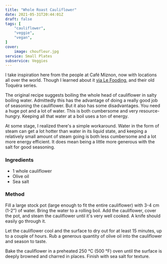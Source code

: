 ```yaml
---
title: "Whole Roast Cauliflower"
date: 2021-05-31T20:44:01Z
draft: false
tags: [
    "cauliflower",
    "veggie",
    "vegan",
]
cover:
    image: choufleur.jpg
service: Small Plates
subservice: Veggies
---
```


I take inspiration here from the people at Café Miznon, now with locations all over the world. Though I learned about it [via Le Fooding](https://lefooding.com/en/recipes-video-toquera/toquera-295-an-affair-with-un-chou-fleur), and their old Toquéra series.

The original recipe suggests boiling the whole head of cauliflower in salty boiling water. Admittedly this has the advantage of doing a really good job of seasoning the cauliflower. But it also has some disadvantages. You need a huge pot and a lot of water. This is both cumbersome and very resource-hungry. Keeping all that water at a boil uses a ton of energy.

At some stage, I realized there's a simple workaround. Water in the form of steam can get a lot hotter than water in its liquid state, and keeping a relatively small amount of steam going is both less cumbersome and a lot more energy efficient. It does mean being a little more generous with the salt for good seasoning.

### Ingredients

* 1 whole cauliflower
* Olive oil
* Sea salt

### Method

Fill a large stock pot (large enough to fit the entire cauliflower) with 3-4 cm (1-2") of water. Bring the water to a rolling boil. Add the cauliflower, cover the pot, and steam the cauliflower until it's very well cooked. A knife should easily go through it.

Let the cauliflower cool and the surface to dry out for at least 15 minutes, up to a couple of hours. Rub a generous quantity of olive oil into the cauliflower and season to taste.

Bake the cauliflower in a preheated 250 °C (500 °F) oven until the surface is deeply browned and charred in places. Finish with sea salt for texture.
